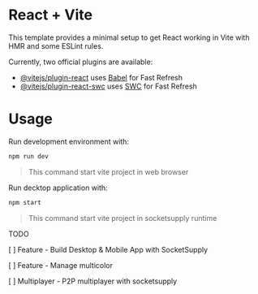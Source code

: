 # React + Vite

This template provides a minimal setup to get React working in Vite with HMR and some ESLint rules.

Currently, two official plugins are available:

- [@vitejs/plugin-react](https://github.com/vitejs/vite-plugin-react/blob/main/packages/plugin-react/README.md) uses [Babel](https://babeljs.io/) for Fast Refresh
- [@vitejs/plugin-react-swc](https://github.com/vitejs/vite-plugin-react-swc) uses [SWC](https://swc.rs/) for Fast Refresh

# Usage

Run development environment with:

```bash
npm run dev
```

> This command start vite project in web browser

Run decktop application with:

```bash
npm start
```

> This command start vite project in socketsupply runtime


TODO

[ ] Feature - Build Desktop & Mobile App with SocketSupply

[ ] Feature - Manage multicolor

[ ] Multiplayer - P2P multiplayer with socketsupply